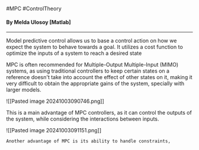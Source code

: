 #MPC #ControlTheory 
#### By Melda Ulosoy [Matlab]
---
Model predictive control allows us to base a control action on how we expect the system to behave towards a goal. It utilizes a cost function to optimize the inputs of a system to reach a desired state 

MPC is often recommended for Multiple-Output Multiple-Input (MIMO) systems, as using traditional controllers to keep certain states on a reference doesn't take into account the effect of other states on it, making it very difficult to obtain the appropriate gains of the system, specially with larger models.

![[Pasted image 20241003090746.png]]

This is a main advantage of MPC controllers, as it can control the outputs of the system, while considering the interactions between inputs.

![[Pasted image 20241003091151.png]]

	Another advantage of MPC is its ability to handle constraints, 